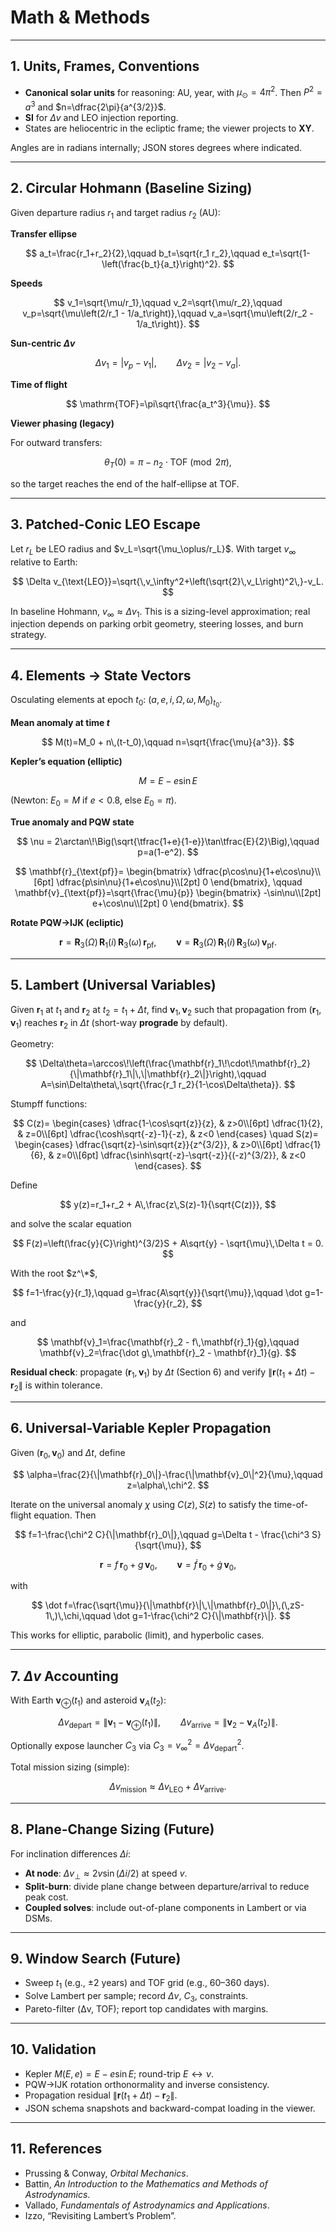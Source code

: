 # Math & Methods

---

## 1. Units, Frames, Conventions

- **Canonical solar units** for reasoning: AU, year, with $\mu_\odot = 4\pi^2$. Then $P^2=a^3$ and $n=\dfrac{2\pi}{a^{3/2}}$.
- **SI** for $\Delta v$ and LEO injection reporting.
- States are heliocentric in the ecliptic frame; the viewer projects to **XY**.

Angles are in radians internally; JSON stores degrees where indicated.

---

## 2. Circular Hohmann (Baseline Sizing)

Given departure radius $r_1$ and target radius $r_2$ (AU):

**Transfer ellipse**

$$
a_t=\frac{r_1+r_2}{2},\qquad
b_t=\sqrt{r_1 r_2},\qquad
e_t=\sqrt{1-\left(\frac{b_t}{a_t}\right)^2}.
$$

**Speeds**

$$
v_1=\sqrt{\mu/r_1},\qquad
v_2=\sqrt{\mu/r_2},\qquad
v_p=\sqrt{\mu\left(2/r_1 - 1/a_t\right)},\qquad
v_a=\sqrt{\mu\left(2/r_2 - 1/a_t\right)}.
$$

**Sun-centric $\Delta v$**

$$
\Delta v_1=\lvert v_p - v_1\rvert,\qquad
\Delta v_2=\lvert v_2 - v_a\rvert.
$$

**Time of flight**

$$
\mathrm{TOF}=\pi\sqrt{\frac{a_t^3}{\mu}}.
$$

**Viewer phasing (legacy)**

For outward transfers:

$$
\theta_T(0)=\pi - n_2\cdot \mathrm{TOF}\pmod{2\pi},
$$

so the target reaches the end of the half-ellipse at TOF.

---

## 3. Patched-Conic LEO Escape

Let $r_L$ be LEO radius and $v_L=\sqrt{\mu_\oplus/r_L}$. With target $v_\infty$ relative to Earth:

$$
\Delta v_{\text{LEO}}=\sqrt{\,v_\infty^2+\left(\sqrt{2}\,v_L\right)^2\,}-v_L.
$$

In baseline Hohmann, $v_\infty\approx\Delta v_1$. This is a sizing-level approximation; real injection depends on parking orbit geometry, steering losses, and burn strategy.

---

## 4. Elements → State Vectors

Osculating elements at epoch $t_0$: $(a,e,i,\Omega,\omega,M_0)_{t_0}$.

**Mean anomaly at time $t$**

$$
M(t)=M_0 + n\,(t-t_0),\qquad n=\sqrt{\frac{\mu}{a^3}}.
$$

**Kepler’s equation (elliptic)**

$$
M = E - e\sin E
$$

(Newton: $E_0=M$ if $e<0.8$, else $E_0=\pi$).

**True anomaly and PQW state**

$$
\nu = 2\arctan\!\Big(\sqrt{\tfrac{1+e}{1-e}}\tan\tfrac{E}{2}\Big),\qquad
p=a(1-e^2).
$$

$$
\mathbf{r}_{\text{pf}}=
\begin{bmatrix}
\dfrac{p\cos\nu}{1+e\cos\nu}\\[6pt]
\dfrac{p\sin\nu}{1+e\cos\nu}\\[2pt]
0
\end{bmatrix},
\qquad
\mathbf{v}_{\text{pf}}=\sqrt{\frac{\mu}{p}}
\begin{bmatrix}
-\sin\nu\\[2pt]
e+\cos\nu\\[2pt]
0
\end{bmatrix}.
$$

**Rotate PQW→IJK (ecliptic)**

$$
\mathbf{r}=\mathbf{R}_3(\Omega)\,\mathbf{R}_1(i)\,\mathbf{R}_3(\omega)\,\mathbf{r}_{\text{pf}},
\qquad
\mathbf{v}=\mathbf{R}_3(\Omega)\,\mathbf{R}_1(i)\,\mathbf{R}_3(\omega)\,\mathbf{v}_{\text{pf}}.
$$

---

## 5. Lambert (Universal Variables)

Given $\mathbf{r}_1$ at $t_1$ and $\mathbf{r}_2$ at $t_2=t_1+\Delta t$, find $\mathbf{v}_1,\mathbf{v}_2$ such that propagation from $(\mathbf{r}_1,\mathbf{v}_1)$ reaches $\mathbf{r}_2$ in $\Delta t$ (short-way **prograde** by default).

Geometry:

$$
\Delta\theta=\arccos\!\left(\frac{\mathbf{r}_1\!\cdot\!\mathbf{r}_2}{\|\mathbf{r}_1\|\,\|\mathbf{r}_2\|}\right),\qquad
A=\sin\Delta\theta\,\sqrt{\frac{r_1 r_2}{1-\cos\Delta\theta}}.
$$

Stumpff functions:

$$
C(z)=
\begin{cases}
\dfrac{1-\cos\sqrt{z}}{z}, & z>0\\[6pt]
\dfrac{1}{2}, & z=0\\[6pt]
\dfrac{\cosh\sqrt{-z}-1}{-z}, & z<0
\end{cases}
\quad
S(z)=
\begin{cases}
\dfrac{\sqrt{z}-\sin\sqrt{z}}{z^{3/2}}, & z>0\\[6pt]
\dfrac{1}{6}, & z=0\\[6pt]
\dfrac{\sinh\sqrt{-z}-\sqrt{-z}}{(-z)^{3/2}}, & z<0
\end{cases}.
$$

Define

$$
y(z)=r_1+r_2 + A\,\frac{z\,S(z)-1}{\sqrt{C(z)}},
$$

and solve the scalar equation

$$
F(z)=\left(\frac{y}{C}\right)^{3/2}S + A\sqrt{y} - \sqrt{\mu}\,\Delta t = 0.
$$

With the root $z^\*$,

$$
f=1-\frac{y}{r_1},\qquad
g=\frac{A\sqrt{y}}{\sqrt{\mu}},\qquad
\dot g=1-\frac{y}{r_2},
$$

and

$$
\mathbf{v}_1=\frac{\mathbf{r}_2 - f\,\mathbf{r}_1}{g},\qquad
\mathbf{v}_2=\frac{\dot g\,\mathbf{r}_2 - \mathbf{r}_1}{g}.
$$

**Residual check**: propagate $(\mathbf{r}_1,\mathbf{v}_1)$ by $\Delta t$ (Section 6) and verify $\|\mathbf{r}(t_1+\Delta t)-\mathbf{r}_2\|$ is within tolerance.

---

## 6. Universal-Variable Kepler Propagation

Given $(\mathbf{r}_0,\mathbf{v}_0)$ and $\Delta t$, define

$$
\alpha=\frac{2}{\|\mathbf{r}_0\|}-\frac{\|\mathbf{v}_0\|^2}{\mu},\qquad z=\alpha\,\chi^2.
$$

Iterate on the universal anomaly $\chi$ using $C(z),S(z)$ to satisfy the time-of-flight equation. Then

$$
f=1-\frac{\chi^2 C}{\|\mathbf{r}_0\|},\qquad
g=\Delta t - \frac{\chi^3 S}{\sqrt{\mu}},
$$

$$
\mathbf{r}=f\,\mathbf{r}_0+g\,\mathbf{v}_0,\qquad
\mathbf{v}=\dot f\,\mathbf{r}_0+\dot g\,\mathbf{v}_0,
$$

with

$$
\dot f=\frac{\sqrt{\mu}}{\|\mathbf{r}\|\,\|\mathbf{r}_0\|}\,(\,zS-1\,)\,\chi,\qquad
\dot g=1-\frac{\chi^2 C}{\|\mathbf{r}\|}.
$$

This works for elliptic, parabolic (limit), and hyperbolic cases.

---

## 7. $\Delta v$ Accounting

With Earth $\mathbf{v}_\oplus(t_1)$ and asteroid $\mathbf{v}_A(t_2)$:

$$
\Delta v_{\text{depart}}=\bigl\|\mathbf{v}_1-\mathbf{v}_\oplus(t_1)\bigr\|,\qquad
\Delta v_{\text{arrive}}=\bigl\|\mathbf{v}_2-\mathbf{v}_A(t_2)\bigr\|.
$$

Optionally expose launcher $C_3$ via $C_3=v_\infty^2=\Delta v_{\text{depart}}^2$.

Total mission sizing (simple):

$$
\Delta v_{\text{mission}}\approx \Delta v_{\text{LEO}} + \Delta v_{\text{arrive}}.
$$

---

## 8. Plane-Change Sizing (Future)

For inclination differences $\Delta i$:

- **At node**: $\Delta v_\perp \approx 2v\sin(\Delta i/2)$ at speed $v$.
- **Split-burn**: divide plane change between departure/arrival to reduce peak cost.
- **Coupled solves**: include out-of-plane components in Lambert or via DSMs.

---

## 9. Window Search (Future)

- Sweep $t_1$ (e.g., $\pm 2$ years) and TOF grid (e.g., 60–360 days).
- Solve Lambert per sample; record $\Delta v$, $C_3$, constraints.
- Pareto-filter (Δv, TOF); report top candidates with margins.

---

## 10. Validation

- Kepler $M(E,e)=E-e\sin E$; round-trip $E\leftrightarrow\nu$.
- PQW→IJK rotation orthonormality and inverse consistency.
- Propagation residual $\|\mathbf{r}(t_1+\Delta t)-\mathbf{r}_2\|$.
- JSON schema snapshots and backward-compat loading in the viewer.

---

## 11. References

- Prussing & Conway, *Orbital Mechanics*.  
- Battin, *An Introduction to the Mathematics and Methods of Astrodynamics*.  
- Vallado, *Fundamentals of Astrodynamics and Applications*.  
- Izzo, “Revisiting Lambert’s Problem”.
